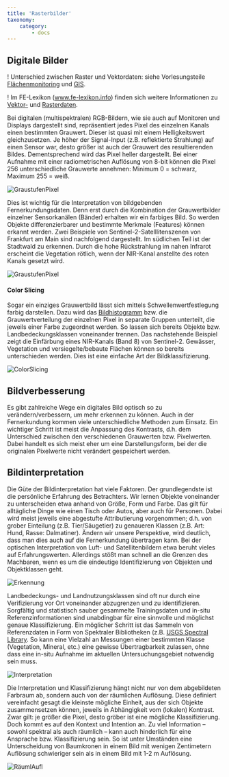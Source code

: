 ```yaml
---
title: 'Rasterbilder'
taxonomy:
    category:
        - docs
---
```



## Digitale Bilder

!	Unterschied zwischen Raster und Vektordaten: siehe Vorlesungsteile  [Flächenmonitoring](https://learn.opengeoedu.de/monitoring) und [GIS](https://learn.opengeoedu.de/gis).

!	Im FE-Lexikon (www.fe-lexikon.info) finden sich weitere Informationen zu [Vektor-](http://www.fe-lexikon.info/lexikon-v.htm#vektordaten) und [Rasterdaten](http://www.fe-lexikon.info/lexikon-r.htm#rasterbild).

Bei digitalen (multispektralen) RGB-Bildern, wie sie auch auf Monitoren und Displays dargestellt sind, repräsentiert jedes Pixel des einzelnen Kanals einen bestimmten Grauwert. Dieser ist quasi mit einem Helligkeitswert gleichzusetzen. Je höher der Signal-Input (z.B. reflektierte Strahlung) auf einen Sensor war, desto größer ist auch der Grauwert des resultierenden Bildes. Dementsprechend wird das Pixel heller dargestellt. Bei einer Aufnahme mit einer radiometrischen Auflösung von 8-bit können die Pixel 256 unterschiedliche Grauwerte annehmen: Minimum 0 = schwarz, Maximum 255 = weiß.

![GraustufenPixel](004.jpg?resize=500)

Dies ist wichtig für die Interpretation von bildgebenden Fernerkundungsdaten. Denn erst durch die Kombination der Grauwertbilder einzelner Sensorkanälen (Bänder) erhalten wir ein farbiges Bild. So werden Objekte differenzierbarer und bestimmte Merkmale (Features) können erkannt werden. Zwei Beispiele von Sentinel-2-Satelllitenszenen von Frankfurt am Main sind nachfolgend dargestellt. Im südlichen Teil ist der Stadtwald zu erkennen. Durch die hohe Rückstrahlung im nahen Infrarot erscheint die Vegetation rötlich, wenn der NIR-Kanal anstellte des roten Kanals gesetzt wird.

![GraustufenPixel](komposit.jpg?classes=caption "Durch das Setzen von Schwellenwerten kann man ein Graustufenbild einfärben. Das Beispiel zeigt ein NDVI aus einer Sentinel-2- Aufnahme um die Stadt Frankfurt. So lassen sich Vegetation von Wasser und bebauten Flächen bereits trennen.")

#### Color Slicing

Sogar ein einziges Grauwertbild lässt sich mittels Schwellenwertfestlegung farbig darstellen. Dazu wird das [Bildhistogramm](http://www.fe-lexikon.info/lexikon-h.htm#histogramm) bzw. die Grauwertverteilung der einzelnen Pixel in separate Gruppen unterteilt, die jeweils einer Farbe zugeordnet werden. So lassen sich bereits Objekte bzw. Landbedeckungsklassen voneinander trennen. Das nachstehende Beispiel zeigt die Einfärbung eines NIR-Kanals (Band 8) von Sentinel-2. Gewässer, Vegetation und versiegelte/bebaute Flächen können so bereits unterschieden werden. Dies ist eine einfache Art der Bildklassifizierung.

![ColorSlicing](Slices.jpg?classes=caption "...")


## Bildverbesserung

Es gibt zahlreiche Wege ein digitales Bild optisch so zu verändern/verbessern, um mehr erkennen zu können. Auch in der Fernerkundung kommen viele unterschiedliche Methoden zum Einsatz.
Ein wichtiger Schritt ist meist die Anpassung des Kontrasts, d.h. dem Unterschied zwischen den verschiedenen Grauwerten bzw. Pixelwerten.
Dabei handelt es sich meist eher um eine Darstellungsform, bei der die originalen Pixelwerte nicht verändert gespeichert werden.


## Bildinterpretation

Die Güte der Bildinterpretation hat viele Faktoren. Der grundlegendste ist die persönliche Erfahrung des Betrachters. Wir lernen Objekte voneinander zu unterscheiden etwa anhand von Größe, Form und Farbe. Das gilt für alltägliche Dinge wie einen Tisch oder Autos, aber auch für Personen. Dabei wird meist jeweils eine abgestufte Attributierung vorgenommen; d.h. von grober Einteilung (z.B. Tier/Säugetier) zu genaueren Klassen (z.B. Art: Hund, Rasse: Dalmatiner). Ändern wir unsere Perspektive, wird deutlich, dass man dies auch auf die Fernerkundung übertragen kann. Bei der optischen Interpretation von Luft- und Satellitenbildern etwa beruht vieles auf Erfahrungswerten. Allerdings stößt man schnell an die Grenzen des Machbaren, wenn es um die eindeutige Identifizierung  von Objekten und Objektklassen geht.

![Erkennung](005.jpg?resize=600)

Landbedeckungs- und Landnutzungsklassen sind oft nur durch eine Verifizierung vor Ort voneinander abzugrenzen und zu identifizieren. Sorgfältig und statistisch sauber gesammelte Trainingsdaten und in-situ Referenzinformationen sind unabdingbar für eine sinnvolle und möglichst genaue Klassifizierung. Ein möglicher Schritt ist das Sammeln von Referenzdaten in Form von Spektraler Bibliotheken (z.B. [USGS Spectral Library](https://crustal.usgs.gov/speclab/QueryAll07a.php). So kann eine Vielzahl an Messungen einer bestimmten Klasse (Vegetation, Mineral, etc.) eine gewisse Übertragbarkeit zulassen, ohne dass eine in-situ Aufnahme im aktuellen Untersuchungsgebiet notwendig sein muss.

![Interpretation](006.jpg?resize=600)

Die Interpretation und Klassifizierung hängt nicht nur von dem abgebildeten Farbraum ab, sondern auch von der räumlichen Auflösung. Diese definiert vereinfacht gesagt die kleinste mögliche Einheit, aus der sich Objekte zusammensetzen können, jeweils in Abhängigkeit vom (lokalen) Kontrast. Zwar gilt: je größer die Pixel, desto gröber ist eine mögliche Klassifizierung. Doch kommt es auf den Kontext und Intention an. Zu viel Information – sowohl spektral als auch räumlich – kann auch hinderlich für eine Ansprache bzw. Klassifizierung sein. So ist unter Umständen eine Unterscheidung von Baumkronen in einem Bild mit wenigen Zentimetern Auflösung schwieriger sein als in einem Bild mit 1-2 m Auflösung.

![RäumlAufl](003b.jpg?resize=250)
